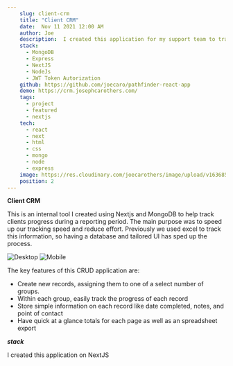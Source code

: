 ```yaml
---
    slug: client-crm
    title: "Client CRM"
    date:  Nov 11 2021 12:00 AM
    author: Joe
    description:  I created this application for my support team to track clients' status as they went through the process of filing reports.
    stack: 
      - MongoDB
      - Express
      - NextJS
      - NodeJs
      - JWT Token Autorization
    github: https://github.com/joecaro/pathfinder-react-app
    demo: https://crm.josephcarothers.com/
    tags:
      - project 
      - featured
      - nextjs
    tech:
      - react
      - next
      - html
      - css
      - mongo
      - node
      - express
    image: https://res.cloudinary.com/joecarothers/image/upload/v1636854905/misc/Screenshot_2021-11-13_205459_qtzgid.png
    position: 2
---
```


**Client CRM**

This is an internal tool I created using Nextjs and MongoDB to help track clients progress during a reporting period. The main purpose was to speed up our tracking speed and reduce effort. Previously we used excel to track this information, so having a database and tailored UI has sped up the process.

![Desktop](https://res.cloudinary.com/joecarothers/image/upload/v1650982026/misc/Projects/CRM_Quarterly_iqgzq5.jpg)
![Mobile](https://res.cloudinary.com/joecarothers/image/upload/v1651167756/misc/Projects/crm/Screenshot_2022-04-28_134145_h4t4ba.jpg)

The key features of this CRUD application are:

- Create new records, assigning them to one of a select number of groups.
- Within each group, easily track the progress of each record
- Store simple information on each record like date completed, notes, and point of contact
- Have quick at a glance totals for each page as well as an spreadsheet export

**_stack_**

I created this application on NextJS
